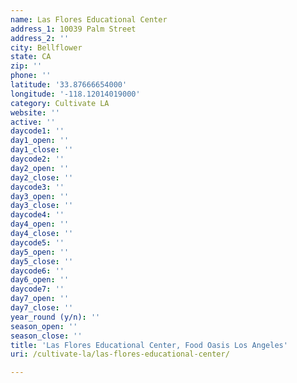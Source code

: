 ```yaml
---
name: Las Flores Educational Center
address_1: 10039 Palm Street
address_2: ''
city: Bellflower
state: CA
zip: ''
phone: ''
latitude: '33.87666654000'
longitude: '-118.12014019000'
category: Cultivate LA
website: ''
active: ''
daycode1: ''
day1_open: ''
day1_close: ''
daycode2: ''
day2_open: ''
day2_close: ''
daycode3: ''
day3_open: ''
day3_close: ''
daycode4: ''
day4_open: ''
day4_close: ''
daycode5: ''
day5_open: ''
day5_close: ''
daycode6: ''
day6_open: ''
daycode7: ''
day7_open: ''
day7_close: ''
year_round (y/n): ''
season_open: ''
season_close: ''
title: 'Las Flores Educational Center, Food Oasis Los Angeles'
uri: /cultivate-la/las-flores-educational-center/

---
```

